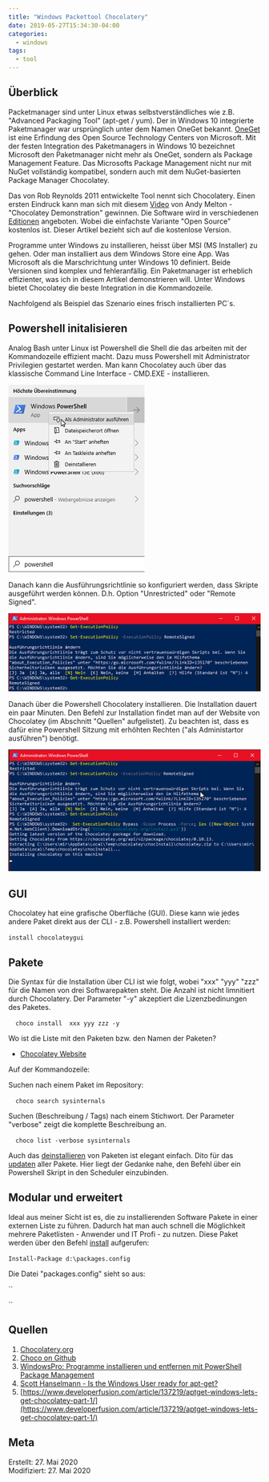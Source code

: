 ```yaml
---
title: "Windows Packettool Chocolatery"
date: 2019-05-27T15:34:30-04:00
categories:
  - windows
tags:
  - tool
---
```


## Überblick  

Packetmanager sind unter Linux etwas selbstverständliches wie z.B. "Advanced Packaging Tool" (apt-get / yum). Der in Windows 10 integrierte Paketmanager war ursprünglich unter dem Namen OneGet bekannt. [OneGet](https://github.com/OneGet/oneget) ist eine Erfindung des Open Source Technology Centers von Microsoft. Mit der festen Integration des Paketmanagers in Windows 10 bezeichnet Microsoft den Paketmanager nicht mehr als OneGet, sondern als Package Management Feature. Das  Microsofts Package Management nicht nur mit NuGet vollständig kompatibel, sondern auch mit dem NuGet-basierten Package Manager Chocolatey. 

Das von Rob Reynolds 2011 entwickelte Tool nennt sich Chocolatery. Einen ersten Eindruck kann man sich mit diesem [Video](https://www.youtube.com/watch?v=HlnTZF3H1Ac&list=PL84yg23i9GBhJKWDe1TcPAHG2qtxlJ9DT&index=2&t=0s
) von Andy Melton - "Chocolatey Demonstration" gewinnen. Die Software wird in verschiedenen [Editionen](https://chocolatey.org/compare) angeboten. Wobei die einfachste Variante "Open Source" kostenlos ist. Dieser Artikel bezieht sich auf die kostenlose Version. 

Programme unter Windows zu installieren, heisst über MSI (MS Installer) zu gehen. Oder man installiert aus dem Windows Store eine App. Was Microsoft als die Marschrichtung unter Windows 10 definiert. Beide Versionen sind komplex und fehleranfällig. Ein Paketmanager ist erheblich effizienter, was ich in diesem Artikel demonstrieren will. Unter Windows bietet Chocolatey die beste Integration in die Kommandozeile.  

Nachfolgend als Beispiel das Szenario eines frisch installierten PC`s.  

## Powershell initalisieren  

Analog Bash unter Linux ist Powershell die Shell die das arbeiten mit der Kommandozeile effizient macht. Dazu muss Powershell mit Administrator Privilegien gestartet werden. Man kann Chocolatey auch über das klassische Command Line Interface - CMD.EXE - installieren.   

![PSinitalisieren](/assets/images/57-1.png)  

Danach kann die Ausführungsrichtlinie so konfiguriert werden, dass Skripte ausgeführt werden können. D.h. Option "Unrestricted" oder "Remote Signed".  

![PSinitalisieren](/assets/images/57-2.png)  

Danach über die Powershell Chocolatery installieren. Die Installation dauert ein paar Minuten. Den Befehl zur Installation findet man auf der Website von Chocolatey (im Abschnitt "Quellen" aufgelistet). Zu beachten ist, dass es dafür eine Powershell Sitzung mit erhöhten Rechten ("als Administartor ausführen") benötigt.  

![Chocolatery](/assets/images/57-3.png)  

## GUI  

Chocolatey hat eine grafische Oberfläche (GUI). Diese kann wie jedes andere Paket direkt aus der CLI - z.B. Powershell installiert werden:  

``
install chocolateygui
``  

## Pakete  

Die Syntax für die Installation über CLI ist wie folgt, wobei "xxx" "yyy" "zzz" für die Namen von drei Softwarepakten steht. Die Anzahl ist nicht limnitiert durch Chocolatery. Der Parameter "-y" akzeptiert die Lizenzbedinungen des Paketes.

``  
choco install  xxx yyy zzz -y
``  

Wo ist die Liste mit den Paketen bzw. den Namen der Paketen?  

* [Chocolatey Website](https://chocolatey.org/packages)  

Auf der Kommandozeile:  

Suchen nach einem Paket im Repository:  

``  
choco search sysinternals  
``  

Suchen (Beschreibung / Tags) nach einem Stichwort. Der Parameter "verbose" zeigt die komplette Beschreibung an.    

``  
choco list -verbose sysinternals
``  

Auch das [deinstallieren](https://chocolatey.org/docs/commands-uninstall) von Paketen ist elegant einfach. Dito für das [updaten](https://chocolatey.org/docs/commands-upgrade) aller Pakete. Hier liegt der Gedanke nahe, den Befehl über ein Powershell Skript in den Scheduler einzubinden.  


## Modular und erweitert  

Ideal aus meiner Sicht ist es, die zu installierenden Software Pakete in einer externen Liste zu führen. Dadurch hat man auch schnell die Möglichkeit mehrere Paketlisten - Anwender und IT Profi - zu nutzen. Diese Paket werden über den Befehl [install](https://chocolatey.org/docs/commandsinstall) aufgerufen:  

``
Install-Package d:\packages.config  
``

Die Datei "packages.config" sieht so aus:  

``
<?xml version="1.0" encoding="utf-8"?>  
<packages>  
    <package id="7zip" />  
    <package id="putty" />  
    <package id="vlc" />  
    <package id="notepadplusplus" />  
    <package id="paint.net " />  
    <package id="irfanview " />  
    <package id="calibre " />  
    <package id="sumatra" />  
    <package id="fax24" />  
    <package id="wireshark" />  
    <package id="ultravnc" />  
    <package id="nmap" />  
    <package id="sysinternals" />  
    <package id="foobar2000" />  
</packages>
``

## Quellen  

1. [Chocolatery.org](https://chocolatey.org/)  
2. [Choco on Github](https://github.com/chocolatey/choco)
3. [WindowsPro: Programme installieren und entfernen mit PowerShell Package Management](https://www.windowspro.de/wolfgang-sommergut/programme-installieren-entfernen-powershell-package-management)  
4. [Scott Hanselmann - Is the Windows User ready for apt-get?](https://www.hanselman.com/blog/IsTheWindowsUserReadyForAptget.aspx)
5. [https://www.developerfusion.com/article/137219/aptget-windows-lets-get-chocolatey-part-1/](https://www.developerfusion.com/article/137219/aptget-windows-lets-get-chocolatey-part-1/)  

## Meta

Erstellt:		27. Mai 2020  
Modifiziert:	27. Mai 2020  
